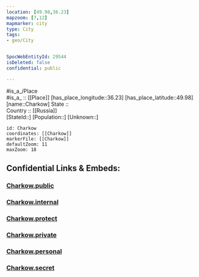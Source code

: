 ```yaml
---
location: [49.98,36.23] 
mapzoom: [7,12] 
mapmarker: city 
type: City
tags:
- geo/City


SpocWebEntityId: 29544
isDeleted: false
confidential: public

---
```

#is_a_/Place  
#is_a_ :: [[Place]] 
[has_place_longitude::36.23] 
[has_place_latitude::49.98] 
[name::Charkow] 
State ::  
Country :: [[Russia]]  
[StateId::] 
[Population::] 
[Unknown::] 


```leaflet
id: Charkow
coordinates: [[Charkow]] 
markerFile: [[Charkow]] 
defaultZoom: 11 
maxZoom: 18
```


## Confidential Links & Embeds: 

### [Charkow.public](/_public/\Earth\Continent\Europe\Europe~East\Ukraine\Regions~Ukraine\Kharkiv\CityCharkow.public.md) 

### [Charkow.internal](/_internal/\Earth\Continent\Europe\Europe~East\Ukraine\Regions~Ukraine\Kharkiv\CityCharkow.internal.md) 

### [Charkow.protect](/_protect/\Earth\Continent\Europe\Europe~East\Ukraine\Regions~Ukraine\Kharkiv\CityCharkow.protect.md) 

### [Charkow.private](/_private/\Earth\Continent\Europe\Europe~East\Ukraine\Regions~Ukraine\Kharkiv\CityCharkow.private.md) 

### [Charkow.personal](/_personal/\Earth\Continent\Europe\Europe~East\Ukraine\Regions~Ukraine\Kharkiv\CityCharkow.personal.md) 

### [Charkow.secret](/_secret/\Earth\Continent\Europe\Europe~East\Ukraine\Regions~Ukraine\Kharkiv\CityCharkow.secret.md)

